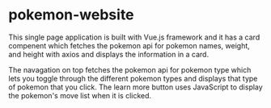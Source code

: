 # pokemon-website

This single page application is built with Vue.js framework and it has a card compenent which fetches the pokemon api for pokemon names, weight, and height with axios and displays the information in a card.

The navagation on top fetches the pokemon api for pokemon type which lets you toggle through the different pokemon types and displays that type of pokemon that you click. The learn more button uses JavaScript to display the pokemon's move list when it is clicked. 
